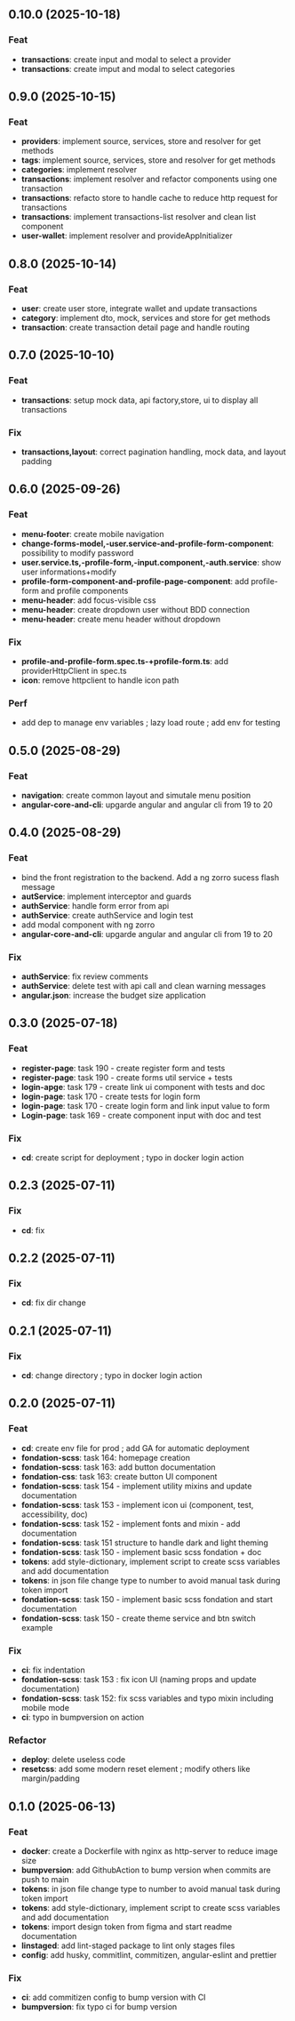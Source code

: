 ## 0.10.0 (2025-10-18)

### Feat

- **transactions**: create input and modal to select a provider
- **transactions**: create imput and modal to select categories

## 0.9.0 (2025-10-15)

### Feat

- **providers**: implement source, services, store and resolver for get methods
- **tags**: implement source, services, store and resolver for get methods
- **categories**: implement resolver
- **transactions**: implement resolver and refactor components using one transaction
- **transactions**: refacto store to handle cache to reduce http request for transactions
- **transactions**: implement transactions-list resolver and clean list component
- **user-wallet**: implement resolver and provideAppInitializer

## 0.8.0 (2025-10-14)

### Feat

- **user**: create user store, integrate wallet and update transactions
- **category**: implement dto, mock, services and store for get methods
- **transaction**: create transaction detail page and handle routing

## 0.7.0 (2025-10-10)

### Feat

- **transactions**: setup mock data, api factory,store, ui to display all transactions

### Fix

- **transactions,layout**: correct pagination handling, mock data, and layout padding

## 0.6.0 (2025-09-26)

### Feat

- **menu-footer**: create mobile navigation
- **change-forms-model,-user.service-and-profile-form-component**: possibility to modify password
- **user.service.ts,-profile-form,-input.component,-auth.service**: show user informations+modify
- **profile-form-component-and-profile-page-component**: add profile-form and profile components
- **menu-header**: add focus-visible css
- **menu-header**: create dropdown user without BDD connection
- **menu-header**: create menu header without dropdown

### Fix

- **profile-and-profile-form.spec.ts-+profile-form.ts**: add providerHttpClient in spec.ts
- **icon**: remove httpclient to handle icon path

### Perf

- add dep to manage env variables ; lazy load route ; add env for testing

## 0.5.0 (2025-08-29)

### Feat

- **navigation**: create common layout and simutale menu position
- **angular-core-and-cli**: upgarde angular and angular cli from 19 to 20

## 0.4.0 (2025-08-29)

### Feat

- bind the front registration to the backend. Add a ng zorro sucess flash message
- **autService**: implement interceptor and guards
- **authService**: handle form error from api
- **authService**: create authService and login test
- add modal component with ng zorro
- **angular-core-and-cli**: upgarde angular and angular cli from 19 to 20

### Fix

- **authService**: fix review comments
- **authService**: delete test with api call and clean warning messages
- **angular.json**: increase the budget size application

## 0.3.0 (2025-07-18)

### Feat

- **register-page**: task 190 - create register form and tests
- **register-page**: task 190 - create forms util service + tests
- **login-apge**: task 179 - create link ui component with tests and doc
- **login-page**: task 170 - create tests for login form
- **login-page**: task 170 - create login form and link input value to form
- **Login-page**: task 169 - create component input with doc and test

### Fix

- **cd**: create script for deployment ; typo in docker login action

## 0.2.3 (2025-07-11)

### Fix

- **cd**: fix

## 0.2.2 (2025-07-11)

### Fix

- **cd**: fix dir change

## 0.2.1 (2025-07-11)

### Fix

- **cd**: change directory ; typo in docker login action

## 0.2.0 (2025-07-11)

### Feat

- **cd**: create env file for prod ; add GA for automatic deployment
- **fondation-scss**: task 164: homepage creation
- **fondation-scss**: task 163: add button documentation
- **fondation-css**: task 163: create button UI component
- **fondation-scss**: task 154 - implement utility mixins and update documentation
- **fondation-scss**: task 153 - implement icon ui (component, test, accessibility, doc)
- **fondation-scss**: task 152 - implement fonts and mixin - add documentation
- **fondation-scss**: task 151 structure to handle dark and light theming
- **fondation-scss**: task 150 - implement basic scss fondation + doc
- **tokens**: add style-dictionary, implement script to create scss variables and add documentation
- **tokens**: in json file change type to number to avoid manual task during token import
- **fondation-scss**: task 150 - implement basic scss fondation and start documentation
- **fondation-scss**: task 150 - create theme service and btn switch example

### Fix

- **ci**: fix indentation
- **fondation-scss**: task 153 : fix icon UI (naming props and update documentation)
- **fondation-scss**: task 152: fix scss variables and typo mixin including mobile mode
- **ci**: typo in bumpversion on action

### Refactor

- **deploy**: delete useless code
- **resetcss**: add some modern reset element ; modify others like margin/padding

## 0.1.0 (2025-06-13)

### Feat

- **docker**: create a Dockerfile with nginx as http-server to reduce image size
- **bumpversion**: add GithubAction to bump version when commits are push to main
- **tokens**: in json file change type to number to avoid manual task during token import
- **tokens**: add style-dictionary, implement script to create scss variables and add documentation
- **tokens**: import design token from figma and start readme documentation
- **linstaged**: add lint-staged package to lint only stages files
- **config**: add husky, commitlint, commitizen, angular-eslint and prettier

### Fix

- **ci**: add commitizen config to bump version with CI
- **bumpversion**: fix typo ci for bump version
